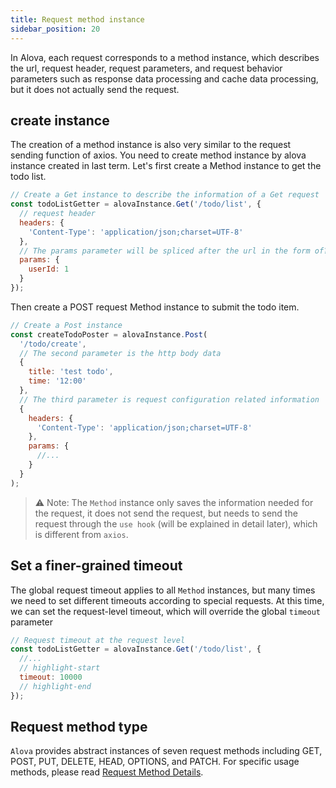 ```yaml
---
title: Request method instance
sidebar_position: 20
---
```


In Alova, each request corresponds to a method instance, which describes the url, request header, request parameters, and request behavior parameters such as response data processing and cache data processing, but it does not actually send the request.

## create instance

The creation of a method instance is also very similar to the request sending function of axios. You need to create method instance by alova instance created in last term. Let's first create a Method instance to get the todo list.

```javascript
// Create a Get instance to describe the information of a Get request
const todoListGetter = alovaInstance.Get('/todo/list', {
  // request header
  headers: {
    'Content-Type': 'application/json;charset=UTF-8'
  },
  // The params parameter will be spliced after the url in the form of?
  params: {
    userId: 1
  }
});
```

Then create a POST request Method instance to submit the todo item.

```javascript
// Create a Post instance
const createTodoPoster = alovaInstance.Post(
  '/todo/create',
  // The second parameter is the http body data
  {
    title: 'test todo',
    time: '12:00'
  },
  // The third parameter is request configuration related information
  {
    headers: {
      'Content-Type': 'application/json;charset=UTF-8'
    },
    params: {
      //...
    }
  }
);
```

> ⚠️ Note: The `Method` instance only saves the information needed for the request, it does not send the request, but needs to send the request through the `use hook` (will be explained in detail later), which is different from `axios`.

## Set a finer-grained timeout

The global request timeout applies to all `Method` instances, but many times we need to set different timeouts according to special requests. At this time, we can set the request-level timeout, which will override the global `timeout` parameter

```javascript
// Request timeout at the request level
const todoListGetter = alovaInstance.Get('/todo/list', {
  //...
  // highlight-start
  timeout: 10000
  // highlight-end
});
```

## Request method type

`Alova` provides abstract instances of seven request methods including GET, POST, PUT, DELETE, HEAD, OPTIONS, and PATCH. For specific usage methods, please read [Request Method Details](/next-step/method-details).
